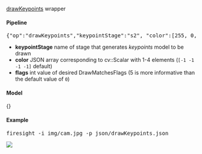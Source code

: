 [drawKeypoints](http://docs.opencv.org/modules/features2d/doc/drawing_function_of_keypoints_and_matches.html#drawkeypoints) wrapper

#### Pipeline
<pre>{"op":"drawKeypoints","keypointStage":"s2", "color":[255, 0, 255], "flags":5}</pre>
* **keypointStage** name of stage that generates _keypoints_ model to be drawn
* **color** JSON array corresponding to cv::Scalar with 1-4 elements (`[-1 -1 -1 -1]` default)
* **flags** int value of desired DrawMatchesFlags (5 is more informative than the default value of `0`)

#### Model
<ref>{}</ref>

#### Example
<pre>firesight -i img/cam.jpg -p json/drawKeypoints.json</pre>
<img src="https://github.com/firepick1/FireSight/blob/master/img/drawKeypoints.jpg">